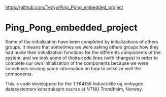 https://github.com/Tezyy/Ping_Pong_embedded_project


# Ping_Pong_embedded_project

Some of the initialization have been completed by initializations of others groups.
It means that sometimes we were asking others groups how they had made their initialization functions for 
the differents components of the system, and we took some of theirs code lines (with changes) in order to complete 
our own initialization of the components because we were sometimes missing some information on how to initialize well the components.

This is code developped for the TTK4155 Industrielle og innbygde datasystemers konstruksjon course at NTNU Trondheim, Norway.

